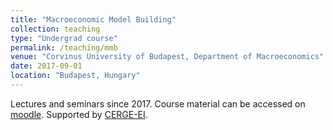```yaml
---
title: "Macroeconomic Model Building"
collection: teaching
type: "Undergrad course"
permalink: /teaching/mmb
venue: "Corvinus University of Budapest, Department of Macroeconomics"
date: 2017-09-01
location: "Budapest, Hungary"
---
```


Lectures and seminars since 2017. Course material can be accessed on [moodle](http://moodle.uni-corvinus.hu). Supported by [CERGE-EI](https://www.cerge-ei.cz/teaching-fellows).
